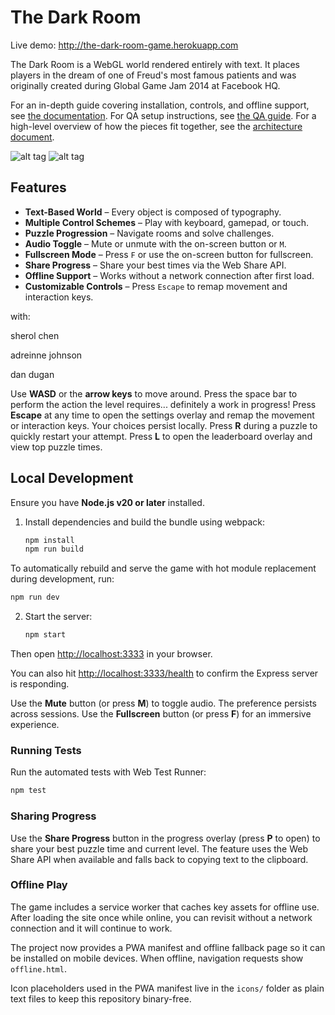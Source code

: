 # The Dark Room

Live demo: <http://the-dark-room-game.herokuapp.com>

The Dark Room is a WebGL world rendered entirely with text. It places players in the dream of one of Freud's most famous patients and was originally created during Global Game Jam 2014 at Facebook HQ.

For an in-depth guide covering installation, controls, and offline support, see
[the documentation](docs/README.md).
For QA setup instructions, see [the QA guide](docs/QA_GUIDE.md).
For a high-level overview of how the pieces fit together, see the
[architecture document](docs/ARCHITECTURE.md).


![alt tag](http://i.imgur.com/BTIl5zC.png)
![alt tag](http://i.imgur.com/7emZTB1.png)

## Features

- **Text-Based World** – Every object is composed of typography.
- **Multiple Control Schemes** – Play with keyboard, gamepad, or touch.
- **Puzzle Progression** – Navigate rooms and solve challenges.
- **Audio Toggle** – Mute or unmute with the on-screen button or `M`.
- **Fullscreen Mode** – Press `F` or use the on-screen button for fullscreen.
- **Share Progress** – Share your best times via the Web Share API.
- **Offline Support** – Works without a network connection after first load.
- **Customizable Controls** – Press `Escape` to remap movement and interaction keys.

with:

sherol chen

adreinne johnson

dan dugan


Use **WASD** or the **arrow keys** to move around. Press the space bar to perform the action the level requires... definitely a work in progress!
Press **Escape** at any time to open the settings overlay and remap the movement or interaction keys. Your choices persist locally.
Press **R** during a puzzle to quickly restart your attempt.
Press **L** to open the leaderboard overlay and view top puzzle times.

## Local Development

Ensure you have **Node.js v20 or later** installed.

1. Install dependencies and build the bundle using webpack:
   ```bash
   npm install
   npm run build
   ```

To automatically rebuild and serve the game with hot module replacement during
development, run:

```bash
npm run dev
```

2. Start the server:
   ```bash
   npm start
   ```

Then open [http://localhost:3333](http://localhost:3333) in your browser.

You can also hit [http://localhost:3333/health](http://localhost:3333/health)
to confirm the Express server is responding.

Use the **Mute** button (or press **M**) to toggle audio. The preference
persists across sessions.
Use the **Fullscreen** button (or press **F**) for an immersive experience.

### Running Tests

Run the automated tests with Web Test Runner:

```bash
npm test
```

### Sharing Progress

Use the **Share Progress** button in the progress overlay (press **P** to open) to
share your best puzzle time and current level. The feature uses the Web Share API
when available and falls back to copying text to the clipboard.

### Offline Play

The game includes a service worker that caches key assets for offline use. After
loading the site once while online, you can revisit without a network
connection and it will continue to work.

The project now provides a PWA manifest and offline fallback page so it can be
installed on mobile devices. When offline, navigation requests show
`offline.html`.

Icon placeholders used in the PWA manifest live in the `icons/` folder as plain
text files to keep this repository binary-free.
